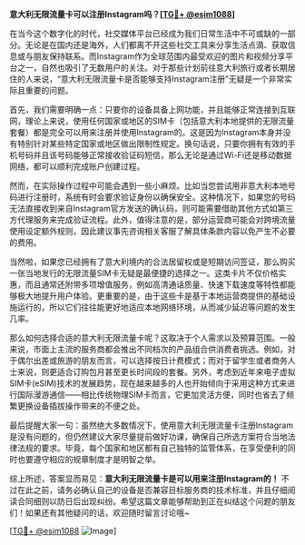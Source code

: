 **意大利无限流量卡可以注册Instagram吗？[[TG💪+ @esim1088](https://t.me/s/esim1088)]**

在当今这个数字化的时代，社交媒体平台已经成为我们日常生活中不可或缺的一部分。无论是在国内还是海外，人们都离不开这些社交工具来分享生活点滴、获取信息或与朋友保持联系。而Instagram作为全球范围内最受欢迎的图片和视频分享平台之一，自然也吸引了无数用户的关注。对于那些计划前往意大利旅行或者长期居住的人来说，“意大利无限流量卡是否能够支持Instagram注册”无疑是一个非常实际且重要的问题。

首先，我们需要明确一点：只要你的设备具备上网功能，并且能够正常连接到互联网，理论上来说，使用任何国家或地区的SIM卡（包括意大利本地提供的无限流量套餐）都是完全可以用来注册并使用Instagram的。这是因为Instagram本身并没有特别针对某些特定国家或地区做出限制性规定。换句话说，只要你拥有有效的手机号码并且该号码能够正常接收验证码短信，那么无论是通过Wi-Fi还是移动数据网络，都可以顺利完成账户创建过程。

然而，在实际操作过程中可能会遇到一些小麻烦。比如当您尝试用非意大利本地号码进行注册时，系统有时会要求验证身份以确保安全。这种情况下，如果您的号码无法直接收到来自Instagram官方发送的确认码，则可能需要借助其他方式如第三方代理服务来完成验证流程。此外，值得注意的是，部分运营商可能会对跨境流量使用设定额外规则，因此建议事先咨询相关客服了解具体条款内容以免产生不必要的费用。

当然啦，如果您已经拥有了意大利境内的合法居留权或是短期访问签证，那么购买一张当地发行的无限流量SIM卡无疑是最便捷的选择之一。这类卡片不仅价格实惠，而且通常还附带多项增值服务，例如高清通话质量、快速下载速度等特性都能够极大地提升用户体验。更重要的是，由于这些卡是基于本地运营商提供的基础设施运行的，所以它们往往能更好地适应本地网络环境，从而减少延迟等问题的发生几率。

那么如何选择合适的意大利无限流量卡呢？这取决于个人需求以及预算范围。一般来说，市面上主流的服务商都会推出不同档次的产品组合供消费者挑选。例如，对于偶尔出差或旅游的朋友而言，可以选择按日计费模式；而对于留学生或者商务人士来说，则更适合订购包月甚至更长时间段的套餐。另外，考虑到近年来电子虚拟SIM卡(eSIM)技术的发展趋势，现在越来越多的人也开始倾向于采用这种方式来进行国际漫游通信——相比传统物理SIM卡而言，它更加灵活方便，同时也省去了频繁更换设备插拔操作带来的不便之处。

最后提醒大家一句：虽然绝大多数情况下，使用意大利无限流量卡注册Instagram是没有问题的，但仍然建议大家尽量提前做好功课，确保自己所选方案符合当地法律法规的要求。毕竟，每个国家和地区都有自己独特的监管体系，在享受便利的同时也要遵守相应的规章制度才是明智之举。

综上所述，答案显而易见：**意大利无限流量卡是可以用来注册Instagram的！** 不过在此之前，请务必确认自己的设备是否兼容目标服务商的技术标准，并且仔细阅读合同细则以防日后出现纠纷。希望这篇文章能够帮助到正在纠结这个问题的朋友们！如果还有其他疑问的话，欢迎随时留言讨论哦~

[[TG💪+ @esim1088](https://t.me/s/esim1088) ![Image](https://i.postimg.cc/4NQfJmqS/Snipaste-2025-05-13-00-14-12.png)]